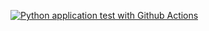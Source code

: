 [![Python application test with Github Actions](https://github.com/lukasgejdos/devops-nano-project2/actions/workflows/pythonapp.yml/badge.svg)](https://github.com/lukasgejdos/devops-nano-project2/actions/workflows/pythonapp.yml)
